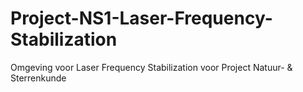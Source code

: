# Project-NS1-Laser-Frequency-Stabilization
Omgeving voor Laser Frequency Stabilization voor Project Natuur- &amp; Sterrenkunde
